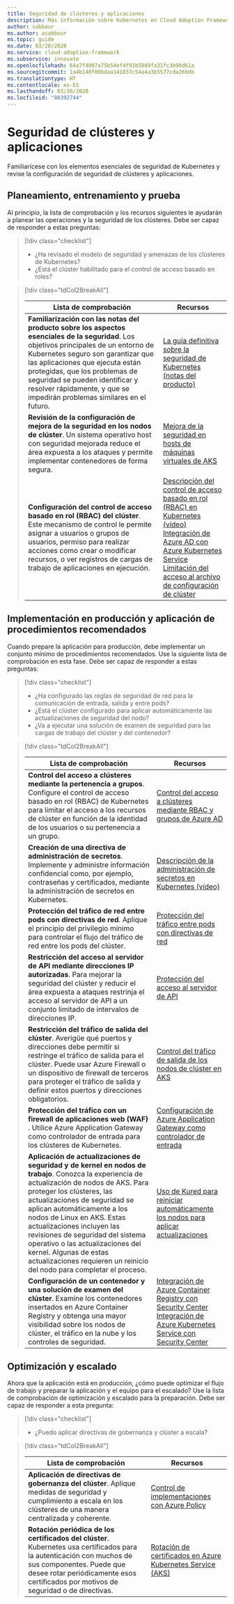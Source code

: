 ```yaml
---
title: Seguridad de clústeres y aplicaciones
description: Más información sobre Kubernetes en Cloud Adoption Framework para la seguridad de clústeres y aplicaciones.
author: sabbour
ms.author: asabbour
ms.topic: guide
ms.date: 03/20/2020
ms.service: cloud-adoption-framework
ms.subservice: innovate
ms.openlocfilehash: 64a7f4097a75b54ef4f91b5889fa31fc3b98d61a
ms.sourcegitcommit: 1a4b140f09bdaa141037c54a4a3b5577cda269db
ms.translationtype: HT
ms.contentlocale: es-ES
ms.lasthandoff: 03/30/2020
ms.locfileid: "80392744"
---
```

<!-- cSpell:ignore asabbour sabbour kured -->

# <a name="cluster-and-application-security"></a>Seguridad de clústeres y aplicaciones

Familiarícese con los elementos esenciales de seguridad de Kubernetes y revise la configuración de seguridad de clústeres y aplicaciones.

## <a name="plan-train-and-proof"></a>Planeamiento, entrenamiento y prueba

Al principio, la lista de comprobación y los recursos siguientes le ayudarán a planear las operaciones y la seguridad de los clústeres. Debe ser capaz de responder a estas preguntas:

> [!div class="checklist"]
>
> - ¿Ha revisado el modelo de seguridad y amenazas de los clústeres de Kubernetes?
> - ¿Está el clúster habilitado para el control de acceso basado en roles?

<!-- markdownlint-disable MD033 -->

> [!div class="tdCol2BreakAll"]
>
> | Lista de comprobación  | Recursos |
> |------------------------------------------------------------------|-----------------------------------------------------------------|
> | **Familiarización con las notas del producto sobre los aspectos esenciales de la seguridad**. Los objetivos principales de un entorno de Kubernetes seguro son garantizar que las aplicaciones que ejecuta están protegidas, que los problemas de seguridad se pueden identificar y resolver rápidamente, y que se impedirán problemas similares en el futuro. | [La guía definitiva sobre la seguridad de Kubernetes (notas del producto)](https://clouddamcdnprodep.azureedge.net/gdc/gdc8LXmoZ/original)     |
> | **Revisión de la configuración de mejora de la seguridad en los nodos de clúster**. Un sistema operativo host con seguridad mejorada reduce el área expuesta a los ataques y permite implementar contenedores de forma segura. | [Mejora de la seguridad en hosts de máquinas virtuales de AKS](https://docs.microsoft.com/azure/aks/security-hardened-vm-host-image)     |
> | **Configuración del control de acceso basado en rol (RBAC) del clúster**. Este mecanismo de control le permite asignar a usuarios o grupos de usuarios, permiso para realizar acciones como crear o modificar recursos, o ver registros de cargas de trabajo de aplicaciones en ejecución. | [Descripción del control de acceso basado en rol (RBAC) en Kubernetes (vídeo)](https://www.youtube.com/watch?v=G3R24JSlGjY&list=PLLasX02E8BPCrIhFrc_ZiINhbRkYMKdPT&index=12) <br/> [Integración de Azure AD con Azure Kubernetes Service](https://docs.microsoft.com/azure/aks/azure-ad-integration) <br/> [Limitación del acceso al archivo de configuración de clúster](https://docs.microsoft.com/azure/aks/control-kubeconfig-access)   |

## <a name="deploy-to-production-and-apply-best-practices"></a>Implementación en producción y aplicación de procedimientos recomendados

Cuando prepare la aplicación para producción, debe implementar un conjunto mínimo de procedimientos recomendados. Use la siguiente lista de comprobación en esta fase. Debe ser capaz de responder a estas preguntas:

> [!div class="checklist"]
>
> - ¿Ha configurado las reglas de seguridad de red para la comunicación de entrada, salida y entre pods?
> - ¿Está el clúster configurado para aplicar automáticamente las actualizaciones de seguridad del nodo?
> - ¿Va a ejecutar una solución de examen de seguridad para las cargas de trabajo del clúster y del contenedor?

<!-- markdownlint-disable MD033 -->

> [!div class="tdCol2BreakAll"]
>
> | Lista de comprobación  | Recursos |
> |------------------------------------------------------------------|-----------------------------------------------------------------|
> | **Control del acceso a clústeres mediante la pertenencia a grupos**. Configure el control de acceso basado en rol (RBAC) de Kubernetes para limitar el acceso a los recursos de clúster en función de la identidad de los usuarios o su pertenencia a un grupo. | [Control del acceso a clústeres mediante RBAC y grupos de Azure AD](https://docs.microsoft.com/azure/aks/azure-ad-rbac)    |
> | **Creación de una directiva de administración de secretos**. Implemente y administre información confidencial como, por ejemplo, contraseñas y certificados, mediante la administración de secretos en Kubernetes. | [Descripción de la administración de secretos en Kubernetes (vídeo)](https://www.youtube.com/watch?v=KmhM33j5WYk&list=PLLasX02E8BPCrIhFrc_ZiINhbRkYMKdPT&index=10) |
> | **Protección del tráfico de red entre pods con directivas de red**. Aplique el principio del privilegio mínimo para controlar el flujo del tráfico de red entre los pods del clúster. | [Protección del tráfico entre pods con directivas de red](https://docs.microsoft.com/azure/aks/use-network-policies) |
> | **Restricción del acceso al servidor de API mediante direcciones IP autorizadas**. Para mejorar la seguridad del clúster y reducir el área expuesta a ataques restrinja el acceso al servidor de API a un conjunto limitado de intervalos de direcciones IP. | [Protección del acceso al servidor de API](https://docs.microsoft.com/azure/aks/api-server-authorized-ip-ranges) |
> | **Restricción del tráfico de salida del clúster**. Averigüe qué puertos y direcciones debe permitir si restringe el tráfico de salida para el clúster. Puede usar Azure Firewall o un dispositivo de firewall de terceros para proteger el tráfico de salida y definir estos puertos y direcciones obligatorios. | [Control del tráfico de salida de los nodos de clúster en AKS](https://docs.microsoft.com/azure/aks/limit-egress-traffic) |
> | **Protección del tráfico con un firewall de aplicaciones web (WAF)** . Utilice Azure Application Gateway como controlador de entrada para los clústeres de Kubernetes.  | [Configuración de Azure Application Gateway como controlador de entrada](https://docs.microsoft.com/azure/application-gateway/ingress-controller-overview)    |
> | **Aplicación de actualizaciones de seguridad y de kernel en nodos de trabajo**. Conozca la experiencia de actualización de nodos de AKS. Para proteger los clústeres, las actualizaciones de seguridad se aplican automáticamente a los nodos de Linux en AKS. Estas actualizaciones incluyen las revisiones de seguridad del sistema operativo o las actualizaciones del kernel. Algunas de estas actualizaciones requieren un reinicio del nodo para completar el proceso. | [Uso de Kured para reiniciar automáticamente los nodos para aplicar actualizaciones](https://docs.microsoft.com/azure/aks/node-updates-kured) |
> | **Configuración de un contenedor y una solución de examen del clúster**. Examine los contenedores insertados en Azure Container Registry y obtenga una mayor visibilidad sobre los nodos de clúster, el tráfico en la nube y los controles de seguridad. | [Integración de Azure Container Registry con Security Center](https://docs.microsoft.com/azure/security-center/azure-container-registry-integration) <br/> [Integración de Azure Kubernetes Service con Security Center](https://docs.microsoft.com/azure/security-center/azure-kubernetes-service-integration)  |

## <a name="optimize-and-scale"></a>Optimización y escalado

Ahora que la aplicación está en producción, ¿cómo puede optimizar el flujo de trabajo y preparar la aplicación y el equipo para el escalado? Use la lista de comprobación de optimización y escalado para la preparación. Debe ser capaz de responder a esta pregunta:

> [!div class="checklist"]
>
> - ¿Puedo aplicar directivas de gobernanza y clúster a escala?

<!-- markdownlint-disable MD033 -->

> [!div class="tdCol2BreakAll"]
>
> | Lista de comprobación  | Recursos |
> |------------------------------------------------------------------|-----------------------------------------------------------------|
> | **Aplicación de directivas de gobernanza del clúster**. Aplique medidas de seguridad y cumplimiento a escala en los clústeres de una manera centralizada y coherente. | [Control de implementaciones con Azure Policy](https://docs.microsoft.com/azure/governance/policy/concepts/rego-for-aks)    |
> | **Rotación periódica de los certificados del clúster**. Kubernetes usa certificados para la autenticación con muchos de sus componentes. Puede que desee rotar periódicamente esos certificados por motivos de seguridad o de directivas. | [Rotación de certificados en Azure Kubernetes Service (AKS)](https://docs.microsoft.com/azure/aks/certificate-rotation)    |
